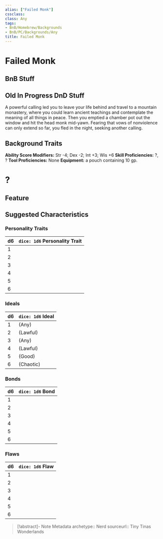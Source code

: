 ```yaml
---
alias: ["Failed Monk"]
cssclass: 
class: Any
tags: 
- BnB/Homebrew/Backgrounds
- BnB/PC/Backgrounds/Any
title: Failed Monk
---
```


# Failed Monk

## BnB Stuff

## Old In Progress DnD Stuff

A powerful calling led you to leave your life behind and travel to a mountain monastery, where you could learn ancient teachings and contemplate the meaning of all things in peace. Then you emptied a chamber pot out the window and hit the head monk mid-yawn. Fearing that vows of nonviolence can only extend so far, you fled in the night, seeking another calling.

## Background Traits

**Ability Score Modifiers:** Str -4; Dex -2; Int +3; Wis +6
**Skill Proficiencies:** ?, ?
**Tool Proficiencies:** None
**Equipment:** a pouch containing 10 gp.

# ?

## Feature

## Suggested Characteristics

### Personality Traits

| d6 | `dice: 1d6` Personality Trait |
| --- | --- |
| 1 |  |
| 2 | |
| 3 |  |
| 4 |  |
| 5 |  |
| 6 |  |

### Ideals

| d6 | `dice: 1d6` Ideal |
| --- | --- |
| 1 | (Any) |
| 2 |  (Lawful) |
| 3 |  (Any) |
| 4 |  (Lawful) |
| 5 |  (Good) |
| 6 |  (Chaotic) |

### Bonds

| d6 | `dice: 1d6` Bond |
| --- | --- |
| 1 |  |
| 2 |  |
| 3 | |
| 4 |  |
| 5 | |
| 6 |  |

### Flaws

| d6  | `dice: 1d6` Flaw |
| --- | ---------------- |
| 1   |                  |
| 2   |                  |
| 3   |                  |
| 4   |                  |
| 5   |                  |
| 6   |                  |

> [!abstract]- Note Metadata
> archetype:: Nerd
> sourceurl:: Tiny Tinas Wonderlands
